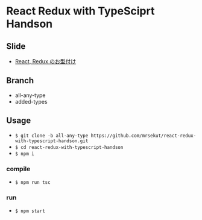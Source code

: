 # React Redux with TypeSciprt Handson

## Slide

- [React, Redux のお型付け](https://scrapbox.io/public-mrsekut/React,_Redux%E3%81%AE%E3%81%8A%E5%9E%8B%E4%BB%98%E3%81%91)

## Branch

- all-any-type
- added-types

## Usage

- `$ git clone -b all-any-type https://github.com/mrsekut/react-redux-with-typescript-handson.git`
- `$ cd react-redux-with-typescript-handson`
- `$ npm i`

### compile

- `$ npm run tsc`

### run

- `$ npm start`
